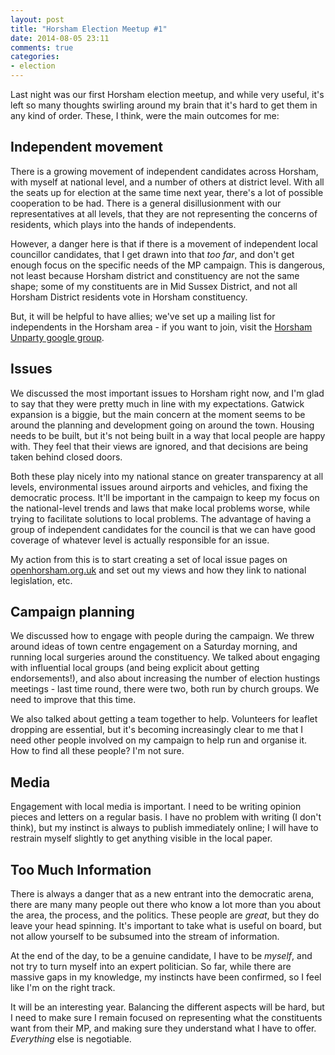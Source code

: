 ```yaml
---
layout: post
title: "Horsham Election Meetup #1"
date: 2014-08-05 23:11
comments: true
categories:
- election
---
```

Last night was our first Horsham election meetup, and while very useful, it's left so many thoughts swirling around my brain that it's hard to get them in any kind of order. These, I think, were the main outcomes for me:

## Independent movement

There is a growing movement of independent candidates across Horsham, with myself at national level, and a number of others at district level. With all the seats up for election at the same time next year, there's a lot of possible cooperation to be had. There is a general disillusionment with our representatives at all levels, that they are not representing the concerns of residents, which plays into the hands of independents.

However, a danger here is that if there is a movement of independent local councillor candidates, that I get drawn into that *too far*, and don't get enough focus on the specific needs of the MP campaign. This is dangerous, not least because Horsham district and constituency are not the same shape; some of my constituents are in Mid Sussex District, and not all Horsham District residents vote in Horsham constituency.

But, it will be helpful to have allies; we've set up a mailing list for independents in the Horsham area - if you want to join, visit the [Horsham Unparty google group](https://groups.google.com/forum/#!forum/horsham-unparty).

## Issues

We discussed the most important issues to Horsham right now, and I'm glad to say that they were pretty much in line with my expectations. Gatwick expansion is a biggie, but the main concern at the moment seems to be around the planning and development going on around the town. Housing needs to be built, but it's not being built in a way that local people are happy with. They feel that their views are ignored, and that decisions are being taken behind closed doors.

Both these play nicely into my national stance on greater transparency at all levels, environmental issues around airports and vehicles, and fixing the democratic process. It'll be important in the campaign to keep my focus on the national-level trends and laws that make local problems worse, while trying to facilitate solutions to local problems. The advantage of having a group of independent candidates for the council is that we can have good coverage of whatever level is actually responsible for an issue.

My action from this is to start creating a set of local issue pages on [openhorsham.org.uk](http://openhorsham.org.uk) and set out my views and how they link to national legislation, etc.

## Campaign planning

We discussed how to engage with people during the campaign. We threw around ideas of town centre engagement on a Saturday morning, and running local surgeries around the constituency. We talked about engaging with influential local groups (and being explicit about getting endorsements!), and also about increasing the number of election hustings meetings - last time round, there were two, both run by church groups. We need to improve that this time.

We also talked about getting a team together to help. Volunteers for leaflet dropping are essential, but it's becoming increasingly clear to me that I need other people involved on my campaign to help run and organise it. How to find all these people? I'm not sure.

## Media

Engagement with local media is important. I need to be writing opinion pieces and letters on a regular basis. I have no problem with writing (I don't think), but my instinct is always to publish immediately online; I will have to restrain myself slightly to get anything visible in the local paper.

## Too Much Information

There is always a danger that as a new entrant into the democratic arena, there are many many people out there who know a lot more than you about the area, the process, and the politics. These people are *great*, but they do leave your head spinning. It's important to take what is useful on board, but not allow yourself to be subsumed into the stream of information. 

At the end of the day, to be a genuine candidate, I have to be *myself*, and not try to turn myself into an expert politician. So far, while there are massive gaps in my knowledge, my instincts have been confirmed, so I feel like I'm on the right track.

It will be an interesting year. Balancing the different aspects will be hard, but I need to make sure I remain focused on representing what the constituents want from their MP, and making sure they understand what I have to offer. *Everything* else is negotiable.